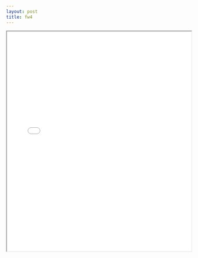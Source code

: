 ```yaml
---
layout: post
title: fw4
---
```


<div class="pdf-container">
<iframe src="/ea/assets/pdfs/misc/fw4.pdf" height="600" width="100%" allowFullScreen="true"></iframe>
</div>

